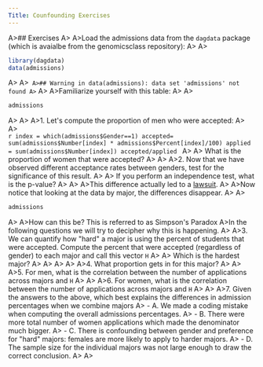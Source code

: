 ```yaml
---
Title: Counfounding Exercises
---
```


A>## Exercises
A>
A>Load the admissions data from the `dagdata` package (which is avaialbe from the genomicsclass repository):
A>
A>
```r
library(dagdata) 
data(admissions)
```
A>
A>```
A>## Warning in data(admissions): data set 'admissions' not found
A>```
A>
A>Familiarize yourself with this table:
A>
A>
```r
admissions
```
A>
A>
A>1. Let's compute the proportion of men who were accepted:
A>
A>    
    ```r
    index = which(admissions$Gender==1)
    accepted= sum(admissions$Number[index] * admissions$Percent[index]/100)
    applied = sum(admissions$Number[index])
    accepted/applied
    ```
A>
A>    What is the proportion of women that were accepted?
A>
A>
A>2. Now that we have observed different acceptance rates between genders, test for the significance of this result.
A>
A>    If you perform an independence test, what is the p-value?
A>
A>
A>This difference actually led to a [lawsuit](http://en.wikipedia.org/wiki/Simpson%27s_paradox#Berkeley_gender_bias_case). 
A>
A>Now notice that looking at the data by major, the differences disappear. 
A>
A>
```r
admissions
```
A>
A>How can this be? This is referred to as Simpson's Paradox
A>In the following questions we will try to decipher why this is happening.
A>
A>3. We can quantify how "hard" a major is using the percent of students that were accepted. Compute the percent that were accepted (regardless of gender) to each major and call this vector `H`
A>
A>    Which is the hardest major? 
A>
A>
A>
A>
A>4. What proportion gets in for this major?
A>
A>
A>5. For men, what is the correlation between the number of applications across majors and `H`
A>
A>
A>6. For women, what is the correlation between the number of applications across majors and `H`
A>
A>
A>7. Given the answers to the above, which best explains the differences in admission percentages when we combine majors
A>    - A. We made a coding mistake when computing the overall admissions percentages.
A>    - B. There were more total number of women applications which made the denominator much bigger.
A>    - C. There is confounding between gender and preference for "hard" majors: females are more likely to apply to harder majors.
A>    - D. The sample size for the individual majors was not large enough to draw the correct conclusion.
A>
A>
